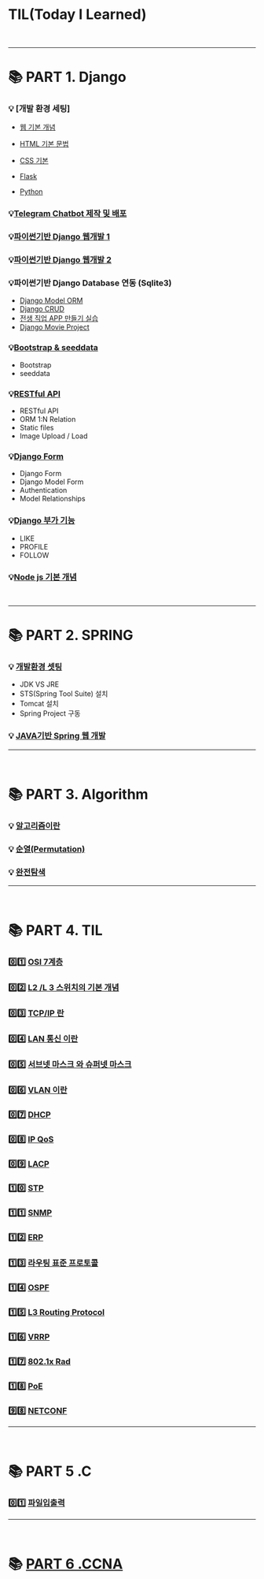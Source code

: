 # TIL(Today I Learned)

<br>

---

# :books: PART 1. Django

### :bulb: [개발 환경 세팅]

- [웹 기본 개념](./01.Django/mdfile/1.hphk_intro_html.md "웹 기본 개념")
- [HTML 기본 문법](./01.Django/mdfile/1.hphk_intro_html.md "HTML 기본 문법")
- [CSS 기본](./01.Django/mdfile/2.hphk_css.md)

- [Flask](./01.Django/mdfile/4.hphk_flask.md)

- [Python](./01.Django/mdfile/3.hphk_python.md)

### :bulb:[Telegram Chatbot 제작 및 배포](./01.Django/mdfile/4.hphk_flask.md)

### :bulb:[파이썬기반 Django 웹개발 1](./01.Django/mdfile/5.hphk_django.md)

### :bulb:[파이썬기반 Django 웹개발 2](./01.Django/mdfile/5.hphk_django2.md)

### :bulb:파이썬기반 Django Database 연동 (Sqlite3)

+ [Django Model ORM](./01.Django/mdfile/6.hphk_django_db.md)
+ [Django CRUD](./01.Django/mdfile/7.hphk_django_db_crud.md)
+ [전생 직업 APP 만들기 실습](./01.Django/mdfile/8.hphk_django_exam_gaker.md)
+ [Django Movie Project](./01.Django/mdfile/9.hphk_django_movie_project.md)

### :bulb:[Bootstrap & seeddata](./01.Django/mdfile/10.hphk_bootstrap_seeddata.md)

+ Bootstrap
+ seeddata

### :bulb:[RESTful API](./01.Django/mdfile/11.hphk_restful_api.md)

+ RESTful API
+ ORM 1:N Relation
+ Static files
+ Image Upload / Load

### :bulb:[Django Form](./01.Django/mdfile/12.hphk_django_form.md)

+ Django Form
+ Django Model Form
+ Authentication
+ Model Relationships

### :bulb:[Django 부가 기능](./01.Django/mdfile/13.hphk_django_like_profile_follow.md)

+ LIKE
+ PROFILE
+ FOLLOW

### :bulb:[Node js 기본 개념](./01.Django/mdfile/14.hphk_nodejs.md)

<br>

---

# :books: PART 2. SPRING

### :bulb: [개발환경 셋팅](./02.spring/mdfile/01.spring_intro.md)

- JDK VS JRE 
- STS(Spring Tool Suite) 설치
- Tomcat 설치
- Spring Project 구동

### :bulb: [JAVA기반 Spring 웹 개발](./02.spring/mdfile/01.spring_intro.md)

---

<br>

# :books: PART 3. Algorithm

### :bulb: [알고리즘이란](./03.algorithm/mdfile/01_algorithm_intro.md)

### :bulb: [순열(Permutation)](./03.algorithm/mdfile/02_permutation.md)

### :bulb: [완전탐색](./03.algorithm/mdfile/03_complete_search.md)

---

<br>

# :books: PART 4. TIL

### :zero::one: [OSI 7계층](./04.HDN/01.osi7.md)

### :zero::two: [L2 /L 3 스위치의 기본 개념](./04.HDN/02.l2l3.md)

### :zero::three: [TCP/IP 란](./04.HDN/03.tcpip.md)

### :zero::four: [LAN 통신 이란](./04.HDN/04.lan.md)

### :zero::five: [서브넷 마스크 와  슈퍼넷 마스크](./04.HDN/05.subnetsupernet.md)

### :zero::six: ​[VLAN 이란](./04.HDN/06.vlan.md)

### :zero::seven: [DHCP](./04.HDN/08.dhcp.md)

### :zero::eight: [IP QoS](./04.HDN/11.IPQoS.md)

### :zero::nine: [LACP](./04.HDN/12.lacpstp.md)

### :one::zero: [STP](./04.HDN/12.lacpstp.md)

### :one::one: [SNMP](./04.HDN/13.snmp.md)

### :one::two: [ERP](./04.HDN/14.erp.md)

### :one::three: [라우팅  표준 프로토콜](./04.HDN/07.routingprotocol.md)

### :one::four: [OSPF](./04.HDN/09.OSPF.md)

### :one::five: [L3 Routing Protocol](./04.HDN/10.l3switch.md)

### :one::six: [VRRP](./04.HDN/15.vrrp.md)

### :one::seven: [802.1x Rad](./04.HDN/16.802.1x.md)

### :one::eight: [PoE](./04.HDN/17.poe.md)

### :nine::eight: [NETCONF](./04.HDN/98.netconf.md)

---

<br>

# :books: PART 5 .C

### :zero::one: [파일입출력](./05.C/01.file_io.md)



---

<br>



#  :books: [PART 6 .CCNA](./06.CCNA.md)





